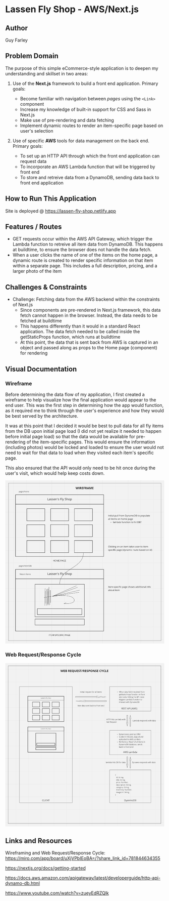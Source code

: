 # Lassen Fly Shop - AWS/Next.js

## Author

Guy Farley

## Problem Domain

The purpose of this simple eCommerce-style application is to deepen my understanding and skillset in two areas:

1. Use of the **Next.js** framework to build a front end application. Primary goals:
    - Become familiar with navigation between *pages* using the `<Link>` component
    - Increase my knowledge of built-in support for CSS and Sass in Next.js
    - Make use of pre-rendering and data fetching
    - Implement dynamic routes to render an item-specific page based on user's selection

2. Use of specific **AWS** tools for data management on the back end. Primary goals:
    - To set up an HTTP API through which the front end application can request data
    - To incorporate an AWS Lambda function that will be triggered by front end
    - To store and retreive data from a DynamoDB, sending data back to front end application

## How to Run This Application

Site is deployed @ <https://lassen-fly-shop.netlify.app>

## Features / Routes

- GET requests occur within the AWS API Gateway, which trigger the Lambda function to retreive all item data from DynamoDB. This happens at buildtime, to ensure the browser does not handle the data fetch.
- When a user clicks the name of one of the items on the home page, a dynamic route is created to render specific information on that item within a separate page. This includes a full description, pricing, and a larger photo of the item

## Challenges & Constraints

- Challenge: Fetching data from the AWS backend within the constraints of Next.js
  - Since components are pre-rendered in Next.js framework, this data fetch cannot happen in the browser. Instead, the data needs to be fetched at buildtime
  - This happens differently than it would in a standard React application. The data fetch needed to be called inside the getStaticProps function, which runs at buildtime
  - At this point, the data that is sent back from AWS is captured in an object and passed along as props to the Home page (component) for rendering

<!-- ## Learnings

## Tests -->

## Visual Documentation

### Wireframe

Before determining the data flow of my application, I first created a wireframe to help visualize how the final application would appear to the end user. This was the first step in determining how the app would function, as it required me to think through the user's experience and how they would be best served by the architecture.

It was at this point that I decided it would be best to pull data for all fly items from the DB upon initial page load (I did not yet realize it needed to happen before initial page load) so that the data would be available for pre-rendering of the item-specific pages. This would ensure the information (including photos) would be locked and loaded to ensure the user would not need to wait for that data to load when they visited each item's specific page.

This also ensured that the API would only need to be hit once during the user's visit, which would help keep costs down.

![wireframe for Lassen Fly Shop](./public/lassen_wireframe.jpg)

### Web Request/Response Cycle

![web request & response cycle for Lassen Fly Shop](./public/lassen_wrrc.png)

## Links and Resources

Wireframing and Web Request/Response Cycle: <https://miro.com/app/board/uXjVPbIEoBA=/?share_link_id=781844634355>

<https://nextjs.org/docs/getting-started>

<https://docs.aws.amazon.com/apigateway/latest/developerguide/http-api-dynamo-db.html>

<https://www.youtube.com/watch?v=zueyEdRZQlk>
